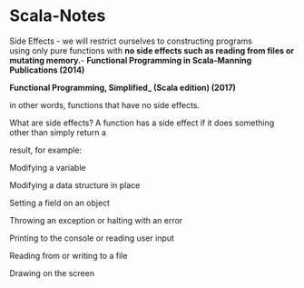 # Scala-Notes

Side Effects -     we will restrict ourselves to constructing programs  
  using only pure functions with **no side effects such as reading from files or mutating memory.**- **Functional Programming in Scala-Manning Publications \(2014\)**

**Functional Programming, Simplified\_ \(Scala edition\) \(2017\)**

in other words, functions that have no side effects.

What are side effects? A function has a side effect if it does something other than simply return a

result, for example:

Modifying a variable

Modifying a data structure in place

Setting a field on an object

Throwing an exception or halting with an error

Printing to the console or reading user input

Reading from or writing to a file

Drawing on the screen

